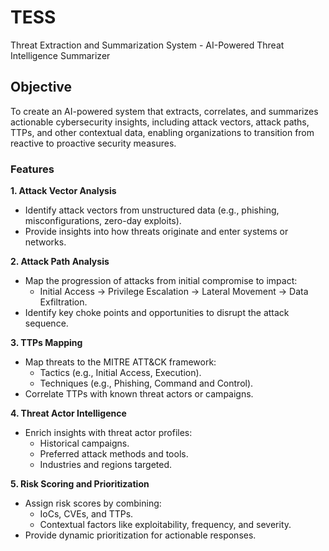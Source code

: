 # TESS
Threat Extraction and Summarization System - AI-Powered Threat Intelligence Summarizer

## Objective

To create an AI-powered system that extracts, correlates, and summarizes actionable cybersecurity insights, including attack vectors, attack paths, TTPs, and other contextual data, enabling organizations to transition from reactive to proactive security measures.


### Features

**1. Attack Vector Analysis**

* Identify attack vectors from unstructured data (e.g., phishing, misconfigurations, zero-day exploits).
* Provide insights into how threats originate and enter systems or networks.

**2. Attack Path Analysis**

* Map the progression of attacks from initial compromise to impact:
    * Initial Access → Privilege Escalation → Lateral Movement → Data Exfiltration.
* Identify key choke points and opportunities to disrupt the attack sequence.

**3. TTPs Mapping**

* Map threats to the MITRE ATT&CK framework:
    * Tactics (e.g., Initial Access, Execution).
    * Techniques (e.g., Phishing, Command and Control).
* Correlate TTPs with known threat actors or campaigns.

**4. Threat Actor Intelligence**

* Enrich insights with threat actor profiles:
    * Historical campaigns.
    * Preferred attack methods and tools.
    *   Industries and regions targeted.

**5. Risk Scoring and Prioritization**

* Assign risk scores by combining:
    * IoCs, CVEs, and TTPs.
    * Contextual factors like exploitability, frequency, and severity.
* Provide dynamic prioritization for actionable responses.
